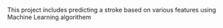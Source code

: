 This project includes predicting a stroke based on various features using Machine Learning algorithem
